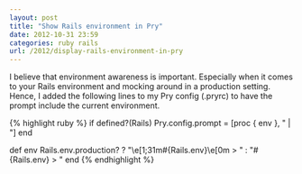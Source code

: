 ```yaml
---
layout: post
title: "Show Rails environment in Pry"
date: 2012-10-31 23:59
categories: ruby rails
url: /2012/display-rails-environment-in-pry
---
```


I believe that environment awareness is important. Especially when it comes to
your Rails environment and mocking around in a production setting. Hence, I
added the following lines to my Pry config (.pryrc) to have the prompt include the
current environment.

<!-- more -->

{% highlight ruby %}
if defined?(Rails)
  Pry.config.prompt = [proc { env }, "     | "]
end

def env
  Rails.env.production? ? "\e[1;31m#{Rails.env}\e[0m > " : "#{Rails.env} > "
end
{% endhighlight %}
